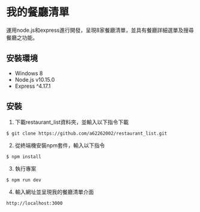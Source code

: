 # 我的餐廳清單
運用node.js和express進行開發，呈現8家餐廳清單，並具有餐廳詳細選單及搜尋餐廳之功能。

## 安裝環境

+ Windows 8
+ Node.js v10.15.0
+ Express ^4.17.1

## 安裝
1. 下載restaurant_list資料夾，並輸入以下指令下載
```
$ git clone https://github.com/a62262002/restaurant_list.git
```
2. 從終端機安裝npm套件，輸入以下指令
```
$ npm install
```
3. 執行專案
```
$ npm run dev
```
4. 輸入網址並呈現我的餐廳清單介面
```
http://localhost:3000
```

